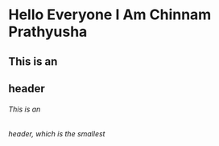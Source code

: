 # Hello Everyone I Am Chinnam Prathyusha
## This is an <h2> header
###### This is an <h6> header, which is the smallest
